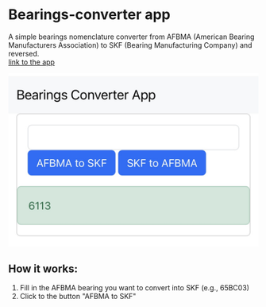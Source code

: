# Bearings-converter app

A simple bearings nomenclature converter from AFBMA (American Bearing Manufacturers Association) to SKF (Bearing Manufacturing Company) and reversed. <br />
[link to the app](https://bearingsconverter.up.railway.app) <br />

![SCREENSHOT!](bearingsconverter_screenshot.jpg)


## How it works: 

1. Fill in the AFBMA bearing you want to convert into SKF (e.g., 65BC03) 
2. Click to the button "AFBMA to SKF" 
